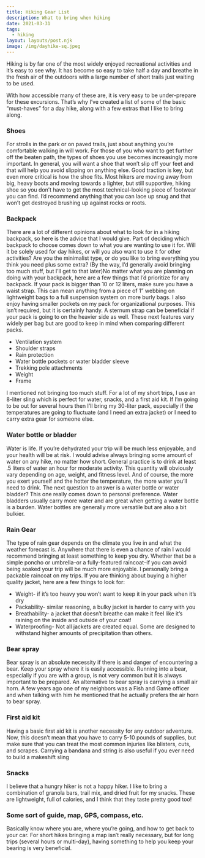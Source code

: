 ```yaml
---
title: Hiking Gear List
description: What to bring when hiking
date: 2021-03-31
tags:
  - hiking
layout: layouts/post.njk
image: /img/dayhike-sq.jpeg
---
```


Hiking is by far one of the most widely enjoyed recreational activities and it’s easy to see why. It has become so easy to take half a day and breathe in the fresh air of the outdoors with a large number of short trails just waiting to be used. 

With how accessible many of these are, it is very easy to be under-prepare for these excursions. That’s why I’ve created a list of some of the basic “must-haves” for a day hike, along with a few extras that I like to bring along.

  
### Shoes

For strolls in the park or on paved trails, just about anything you’re comfortable walking in will work. For those of you who want to get further off the beaten path, the types of shoes you use becomes increasingly more important. In general, you will want a shoe that won’t slip off your feet and that will help you avoid slipping on anything else. Good traction is key, but even more critical is how the shoe fits. Most hikers are moving away from big, heavy boots and moving towards a lighter, but still supportive, hiking shoe so you don’t have to get the most technical-looking piece of footwear you can find. I’d recommend anything that you can lace up snug and that won’t get destroyed brushing up against rocks or roots. 


### Backpack

There are a lot of different opinions about what to look for in a hiking backpack, so here is the advice that I would give. Part of deciding which backpack to choose comes down to what you are wanting to use it for. Will it be solely used for day hikes, or will you also want to use it for other activities? Are you the minimalist type, or do you like to bring everything you think you need plus some extra? (By the way, I’d generally avoid bringing too much stuff, but I’ll get to that later)No matter what you are planning on doing with your backpack, here are a few things that I’d prioritize for any backpack. If your pack is bigger than 10 or 12 liters, make sure you have a waist strap. This can mean anything from a piece of 1” webbing on lightweight bags to a full suspension system on more burly bags. I also enjoy having smaller pockets on my pack for organizational purposes. This isn’t required, but it is certainly handy. A sternum strap can be beneficial if your pack is going to on the heavier side as well. These next features vary widely per bag but are good to keep in mind when comparing different packs. 

- Ventilation system
- Shoulder straps
- Rain protection
- Water bottle pockets or water bladder sleeve
- Trekking pole attachments
- Weight
- Frame

I mentioned not bringing too much stuff. For a lot of my short trips, I use an 8-liter sling which is perfect for water, snacks, and a first aid kit. If I’m going to be out for several hours then I’ll bring my 30-liter pack, especially if the temperatures are going to fluctuate (and I need an extra jacket) or I need to carry extra gear for someone else.


### Water bottle or bladder

Water is life. If you’re dehydrated your trip will be much less enjoyable, and your health will be at risk. I would advise always bringing some amount of water on any hike, no matter how short. General practice is to drink at least .5 liters of water an hour for moderate activity. This quantity will obviously vary depending on age, weight, and fitness level. And of course, the more you exert yourself and the hotter the temperature, the more water you’ll need to drink. The next question to answer is a water bottle or water bladder? This one really comes down to personal preference. Water bladders usually carry more water and are great when getting a water bottle is a burden. Water bottles are generally more versatile but are also a bit bulkier.


### Rain Gear

The type of rain gear depends on the climate you live in and what the weather forecast is.  Anywhere that there is even a chance of rain I would recommend bringing at least something to keep you dry. Whether that be a simple poncho or umbrella–or a fully-featured raincoat–if you can avoid being soaked your trip will be much more enjoyable. I personally bring a packable raincoat on my trips. If you are thinking about buying a higher quality jacket, here are a few things to look for:

- Weight- if it’s too heavy you won’t want to keep it in your pack when it’s dry
- Packability- similar reasoning, a bulky jacket is harder to carry with you
- Breathability- a jacket that doesn’t breathe can make it feel like it’s raining on the inside and outside of your coat! 
- Waterproofing- Not all jackets are created equal. Some are designed to withstand higher amounts of precipitation than others. 

### Bear spray

Bear spray is an absolute necessity if there is and danger of encountering a bear.  Keep your spray where it is easily accessible. Running into a bear, especially if you are with a group, is not very common but it is always important to be prepared. An alternative to bear spray is carrying a small air horn. A few years ago one of my neighbors was a Fish and Game officer and when talking with him he mentioned that he actually prefers the air horn to bear spray.


### First aid kit

Having a basic first aid kit is another necessity for any outdoor adventure. Now, this doesn’t mean that you have to carry 5-10 pounds of supplies, but make sure that you can treat the most common injuries like blisters, cuts, and scrapes. Carrying a bandana and string is also useful if you ever need to build a makeshift sling


### Snacks

I believe that a hungry hiker is not a happy hiker. I like to bring a combination of granola bars, trail mix, and dried fruit for my snacks. These are lightweight, full of calories, and I think that they taste pretty good too!


### Some sort of guide, map, GPS, compass, etc.

Basically know where you are, where you’re going, and how to get back to your car. For short hikes bringing a map isn’t really necessary, but for long trips (several hours or multi-day), having something to help you keep your bearing is very beneficial.